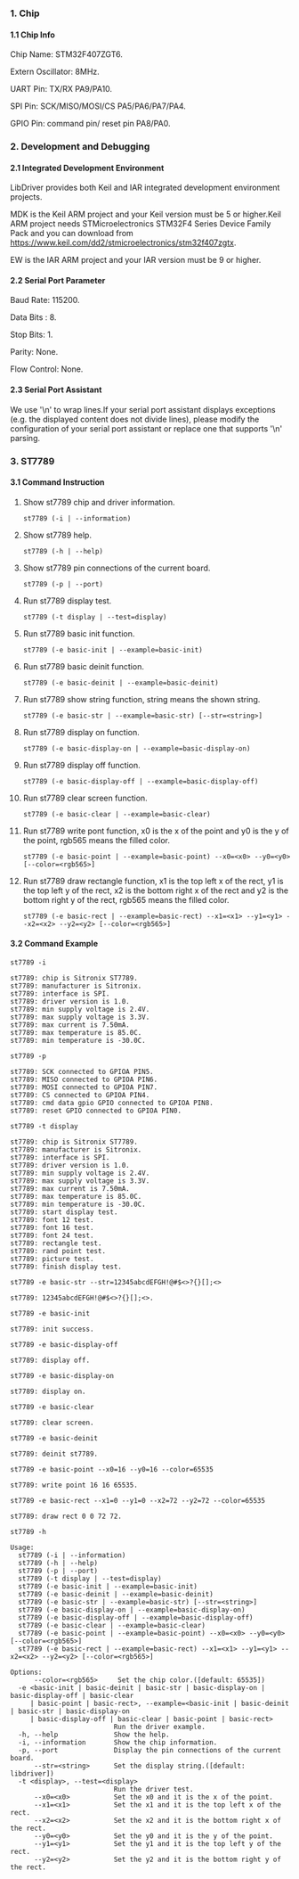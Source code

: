 ### 1. Chip

#### 1.1 Chip Info

Chip Name: STM32F407ZGT6.

Extern Oscillator: 8MHz.

UART Pin: TX/RX PA9/PA10.

SPI Pin: SCK/MISO/MOSI/CS PA5/PA6/PA7/PA4.

GPIO Pin: command pin/ reset pin PA8/PA0.

### 2. Development and Debugging

#### 2.1 Integrated Development Environment

LibDriver provides both Keil and IAR integrated development environment projects.

MDK is the Keil ARM project and your Keil version must be 5 or higher.Keil ARM project needs STMicroelectronics STM32F4 Series Device Family Pack and you can download from https://www.keil.com/dd2/stmicroelectronics/stm32f407zgtx.

EW is the IAR ARM project and your IAR version must be 9 or higher.

#### 2.2 Serial Port Parameter

Baud Rate: 115200.

Data Bits : 8.

Stop Bits: 1.

Parity: None.

Flow Control: None.

#### 2.3 Serial Port Assistant

We use '\n' to wrap lines.If your serial port assistant displays exceptions (e.g. the displayed content does not divide lines), please modify the configuration of your serial port assistant or replace one that supports '\n' parsing.

### 3. ST7789

#### 3.1 Command Instruction

1. Show st7789 chip and driver information.

   ```shell
   st7789 (-i | --information)
   ```

2. Show st7789  help.

   ```shell
   st7789 (-h | --help)
   ```

3. Show st7789  pin connections of the current board.

   ```shell
   st7789 (-p | --port)
   ```

4. Run st7789 display test.

   ```shell
   st7789 (-t display | --test=display)
   ```

5. Run st7789 basic init function.

   ```shell
   st7789 (-e basic-init | --example=basic-init)
   ```

6. Run st7789 basic deinit function.

   ```shell
   st7789 (-e basic-deinit | --example=basic-deinit)
   ```

7. Run st7789 show string function, string means the shown string. 

   ```shell
   st7789 (-e basic-str | --example=basic-str) [--str=<string>]
   ```

8. Run st7789 display on function.

   ```shell
   st7789 (-e basic-display-on | --example=basic-display-on)
   ```

9. Run st7789 display off function.

   ```shell
   st7789 (-e basic-display-off | --example=basic-display-off)
   ```

10. Run st7789 clear screen function.

    ```shell
    st7789 (-e basic-clear | --example=basic-clear)
    ```

11. Run st7789 write pont function, x0 is the x of the point and y0 is the y of the point, rgb565 means the filled color.

    ```shell
    st7789 (-e basic-point | --example=basic-point) --x0=<x0> --y0=<y0> [--color=<rgb565>]
    ```

12. Run st7789 draw rectangle function, x1 is the top left x of the rect, y1 is the top left y of the rect, x2 is the bottom right x of the rect and y2 is the bottom right y of the rect, rgb565 means the filled color.

    ```shell
    st7789 (-e basic-rect | --example=basic-rect) --x1=<x1> --y1=<y1> --x2=<x2> --y2=<y2> [--color=<rgb565>]
    ```

#### 3.2 Command Example

```shell
st7789 -i

st7789: chip is Sitronix ST7789.
st7789: manufacturer is Sitronix.
st7789: interface is SPI.
st7789: driver version is 1.0.
st7789: min supply voltage is 2.4V.
st7789: max supply voltage is 3.3V.
st7789: max current is 7.50mA.
st7789: max temperature is 85.0C.
st7789: min temperature is -30.0C.
```

```shell
st7789 -p

st7789: SCK connected to GPIOA PIN5.
st7789: MISO connected to GPIOA PIN6.
st7789: MOSI connected to GPIOA PIN7.
st7789: CS connected to GPIOA PIN4.
st7789: cmd data gpio GPIO connected to GPIOA PIN8.
st7789: reset GPIO connected to GPIOA PIN0.
```

```shell
st7789 -t display

st7789: chip is Sitronix ST7789.
st7789: manufacturer is Sitronix.
st7789: interface is SPI.
st7789: driver version is 1.0.
st7789: min supply voltage is 2.4V.
st7789: max supply voltage is 3.3V.
st7789: max current is 7.50mA.
st7789: max temperature is 85.0C.
st7789: min temperature is -30.0C.
st7789: start display test.
st7789: font 12 test.
st7789: font 16 test.
st7789: font 24 test.
st7789: rectangle test.
st7789: rand point test.
st7789: picture test.
st7789: finish display test.
```

```shell
st7789 -e basic-str --str=12345abcdEFGH!@#$<>?{}[];<>

st7789: 12345abcdEFGH!@#$<>?{}[];<>.
```

```shell
st7789 -e basic-init

st7789: init success.
```

```shell
st7789 -e basic-display-off

st7789: display off.
```

```shell
st7789 -e basic-display-on

st7789: display on.
```

```shell
st7789 -e basic-clear

st7789: clear screen.
```

```shell
st7789 -e basic-deinit

st7789: deinit st7789.
```

```shell
st7789 -e basic-point --x0=16 --y0=16 --color=65535

st7789: write point 16 16 65535.
```

```shell
st7789 -e basic-rect --x1=0 --y1=0 --x2=72 --y2=72 --color=65535

st7789: draw rect 0 0 72 72.
```

```shell
st7789 -h

Usage:
  st7789 (-i | --information)
  st7789 (-h | --help)
  st7789 (-p | --port)
  st7789 (-t display | --test=display)
  st7789 (-e basic-init | --example=basic-init)
  st7789 (-e basic-deinit | --example=basic-deinit)
  st7789 (-e basic-str | --example=basic-str) [--str=<string>]
  st7789 (-e basic-display-on | --example=basic-display-on)
  st7789 (-e basic-display-off | --example=basic-display-off)
  st7789 (-e basic-clear | --example=basic-clear)
  st7789 (-e basic-point | --example=basic-point) --x0=<x0> --y0=<y0> [--color=<rgb565>]
  st7789 (-e basic-rect | --example=basic-rect) --x1=<x1> --y1=<y1> --x2=<x2> --y2=<y2> [--color=<rgb565>]

Options:
      --color=<rgb565>     Set the chip color.([default: 65535])
  -e <basic-init | basic-deinit | basic-str | basic-display-on | basic-display-off | basic-clear
     | basic-point | basic-rect>, --example=<basic-init | basic-deinit | basic-str | basic-display-on
     | basic-display-off | basic-clear | basic-point | basic-rect>
                          Run the driver example.
  -h, --help              Show the help.
  -i, --information       Show the chip information.
  -p, --port              Display the pin connections of the current board.
      --str=<string>      Set the display string.([default: libdriver])
  -t <display>, --test=<display>
                          Run the driver test.
      --x0=<x0>           Set the x0 and it is the x of the point.
      --x1=<x1>           Set the x1 and it is the top left x of the rect.
      --x2=<x2>           Set the x2 and it is the bottom right x of the rect.
      --y0=<y0>           Set the y0 and it is the y of the point.
      --y1=<y1>           Set the y1 and it is the top left y of the rect.
      --y2=<y2>           Set the y2 and it is the bottom right y of the rect.
```

